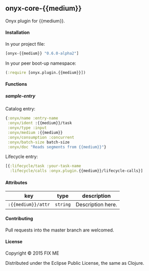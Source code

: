 ## onyx-core-{{medium}}

Onyx plugin for {{medium}}.

#### Installation

In your project file:

```clojure
[onyx-{{medium}} "0.6.0-alpha2"]
```

In your peer boot-up namespace:

```clojure
(:require [onyx.plugin.{{medium}}])
```

#### Functions

##### sample-entry

Catalog entry:

```clojure
{:onyx/name :entry-name
 :onyx/ident :{{medium}}/task
 :onyx/type :input
 :onyx/medium :{{medium}}
 :onyx/consumption :concurrent
 :onyx/batch-size batch-size
 :onyx/doc "Reads segments from {{medium}}"}
```

Lifecycle entry:

```clojure
[{:lifecycle/task :your-task-name
  :lifecycle/calls :onyx.plugin.{{medium}}/lifecycle-calls}]
```

#### Attributes

|key                           | type      | description
|------------------------------|-----------|------------
|`:{{medium}}/attr`            | `string`  | Description here.

#### Contributing

Pull requests into the master branch are welcomed.

#### License

Copyright © 2015 FIX ME

Distributed under the Eclipse Public License, the same as Clojure.